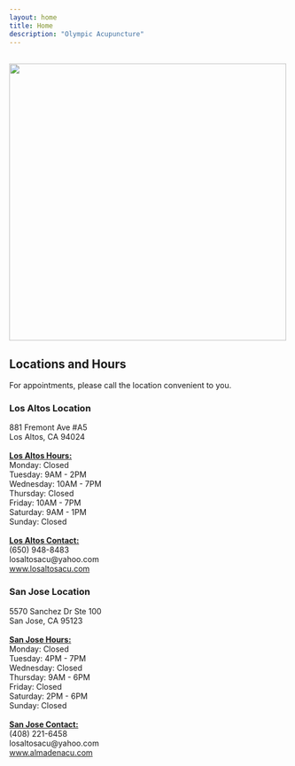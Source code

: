 ```yaml
---
layout: home
title: Home
description: "Olympic Acupuncture"
---
```


<br>
<img class="img-responsive center-block" align="center" src="{{ site.root_url }}images/olympic_acupuncture_logo.png" width="500">
<h2>Locations and Hours</h2>
<p>For appointments, please call the location convenient to you.</p>
<div class="row">
  <div class="col-sm-6">
  	<h3>Los Altos Location</h3>
  	<p>881 Fremont Ave #A5<br>Los Altos, CA 94024<br><br><b><u>Los Altos Hours:</u></b><br>Monday: Closed<br>Tuesday: 9AM - 2PM<br>Wednesday: 10AM - 7PM<br>Thursday: Closed<br>Friday: 10AM - 7PM<br>Saturday: 9AM - 1PM<br>Sunday: Closed<br><br><b><u>Los Altos Contact:</u></b><br>(650) 948-8483<br>losaltosacu@yahoo.com<br><a href="http://www.losaltosacu.com/" target="_blank">www.losaltosacu.com</a></p>
  </div>
  <div class="col-sm-6">
  	<h3>San Jose Location</h3>
  	<p>5570 Sanchez Dr Ste 100<br>San Jose, CA 95123<br><br><b><u>San Jose Hours:</u></b><br>Monday: Closed<br>Tuesday: 4PM - 7PM<br>Wednesday: Closed<br>Thursday: 9AM - 6PM<br>Friday: Closed<br>Saturday: 2PM - 6PM<br>Sunday: Closed<br><br><b><u>San Jose Contact:</u></b><br>(408) 221-6458<br>losaltosacu@yahoo.com<br><a href="http://www.almadenacu.com/" target="_blank">www.almadenacu.com</a></p>
  </div>
</div>